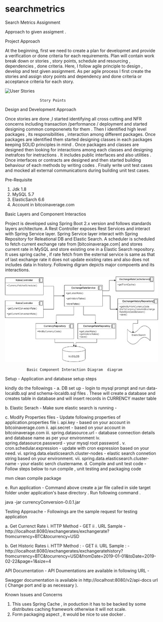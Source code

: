 # searchmetrics

Search Metrics Assignment

Approach to given assigment .

Project Approach 

At the beginning, first we need to create a plan for developmet and provide a verification or done criteria for each requirements. Plan will contain work break down or stories , story points,  schedule and resourcing  , dependencies , done criteria.
Here, I follow agile principle to design , develop and test given assignment. As per agile process I first create the stories   and assign story points and dependency and done criteria or acceptance criteria for  each story.

![User Stories](https://github.com/sougatamaitratcs/searchmetrics/blob/master/diagrams/Stories.PNG	)
 
                    Story Points

Design and Development Approach 

Once stories are done ,I  started identifying all cross cutting and NFR concerns including transaction /performance / deployment  and started designing common componenets for them . Then I identified high level packages , its responsibilities , interaction among different packages. Once packages are identified them started designing  classes in each packages keeping SOLID principles in mind . 
Once packages and classes are designed then looking for interactions among each classes and designing inetrafces for inetractions . It includes public interfaces and also utilities . Once interfaces or contracts are designed and  then started building behaviour of each methods by writing codes  . 
Finally write unit test cases and mocked all external communications during building unit test cases.  

Pre-Requisite
1. Jdk 1.8 
2. MySQL 5.7 
3. ElasticSarch 6.6
4. Account in bitcoinaverage.com

Basic Layers and Component Interactios 

Project is developed using Spring Boot 2.x version and follows standards layers architecture. A Rest Controller exposes Rest Services and interact with Spring Service layer. Spring Service layer interact with Spring Repository for Releational DB and Elastic Search. A scheduler is scheduled to fetch current exchange rate from [bitcoinaverage.com] and stores current rate in MySQL and store existing one in a Elastic Search repository. It uses spring cache , if rate fetch from the esternal service is same as that of last exchange rate it does not update existing rates and also does not includes data in history. 
Following digram depicts major compoents and its interactions.

![Flow diagram](/diagrams/interactiondiagrams.png	)

              Basic Component Interaction Diagram  diagram 

Setup - Application and database setup steps 

 kindly do the followings - 
a. DB set up - login to mysql prompt and run data-localdb.sql and schema-localdb.sql files . These will create a database and creates table in database and will insert records in CURRENCY master table 

b. Elastic Serach - Make sure elastic search is running - 

c. Modify Properties files - Update following properties of application.properties file
  i. api.key - based on your account in bitcoinaverage.com
  ii. api.secret - based on your account in bitcoinaverage.com
  iii. spring.datasource.url - database connection details and database name as per your environment
  iv. spring.datasource.password - your mysql root password .
  v. cron.schedular.expression - update with cron expression based on your need.
  vi. spring.data.elasticsearch.cluster-nodes - elastic search connetion string based on your environment.
  vii. spring.data.elasticsearch.cluster-name - your elastic serch clustername.
d. Compile and unit test code  - Follow steps below to run compile , unit testing and packaging code

  mvn clean  compile package 
  
e. Run application - Command above create a jar file called in side target folder under application's base directory . Run following command .

java -jar currencyConversion-0.0.1.jar

Testing Approache - Followings are the sample request for testing application 

a. Get Currenct Rate
  i. HTTP Method - GET
  ii . URL Sample - http://localhost:8080/exchangerates/exchangerate?fromcurrency=BTC&tocurrency=USD
  
b. Get Historic Rates 
  i. HTTP Method : - GET
  ii. URL Sample : - http://localhost:8080/exchangerates/exchangeratehistory?fromcurrency=BTC&tocurrency=USD&fromDate=2019-01-01&toDate=2019-02-22&page=1&size=4


API Documentation - API Doumentations are available in following URL - 

Swagger documentation is available in http://localhost:8080/v2/api-docs url ( Change port and ip as necessary ).


Known Issues and Concerns

1. This uses Spring Cache , in poduction it has to be backed by some distributes caching framework otherwise it will not scale.
2. Form packaging aspect , it would be nice to use docker .






